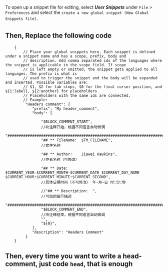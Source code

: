 To open up a snippet file for editing, select ***User Snippets*** under `File` > `Preferences` and select the `create a new global snippet (New Global Snippets file)`.　　
## Then, Replace the following code　　
``` 
    {
        // Place your global snippets here. Each snippet is defined under a snippet name and has a scope, prefix, body and 
        // description. Add comma separated ids of the languages where the snippet is applicable in the scope field. If scope 
        // is left empty or omitted, the snippet gets applied to all languages. The prefix is what is 
        // used to trigger the snippet and the body will be expanded and inserted. Possible variables are: 
        // $1, $2 for tab stops, $0 for the final cursor position, and ${1:label}, ${2:another} for placeholders. 
        // Placeholders with the same ids are connected.
        // Example:
         "Headers comment": {
            "prefix": "My header_comment",
            "body": [

                "$BLOCK_COMMENT_START",
                //块注释开始，根据不同语言自动微调
                "#################################################################################",
                "## ** FileName:  $TM_FILENAME", 					
                //文件名称

                "## ** Author:    Jiawei Hawkins", 		
                //作者名称（可修改） 

                "## ** Date:      $CURRENT_YEAR-$CURRENT_MONTH-$CURRENT_DATE $CURRENT_DAY_NAME $CURRENT_HOUR:$CURRENT_MINUTE:$CURRENT_SECOND", 
                //具体日期时间（不可修改） 年-月-日 时:分:秒

                //"## ** Description:  ", 
                //可加的细节描述
                "#################################################################################",
                "$BLOCK_COMMENT_END",
                //块注释结束，根据不同语言自动微调
                "",
                "${0}",
            ],
            "description": "Headers Comment"
         }
    }
``` 
## Then, every time you want to write a head-comment, just code `head`, that is enough
